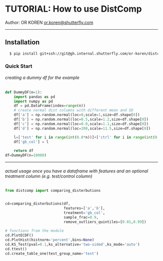 # TUTORIAL: How to use DistComp

Author:  OR KOREN <or.koren@shutterfly.com>

---

## Installation

```bash
  $ pip install git+ssh://git@gh.internal.shutterfly.com/or-koren/distcomp.git
```

### Quick Start

###### creating a dummy df for the example
```python
def DummyDF(n=1):
    import pandas as pd 
    import numpy as pd
    df = pd.DataFrame(index=range(n))
    # create normal dist columns with different mean and SD
    df['a'] = np.random.normal(loc=0,scale=1,size=df.shape[0])
    df['b'] = np.random.normal(loc=0.5,scale=1.2,size=df.shape[0])
    df['c'] = np.random.normal(loc=0.0,scale=1.1,size=df.shape[0])
    df['d'] = np.random.normal(loc=200,scale=11.5,size=df.shape[0])    

    l=['test' for i in range(int(0.8*n))]+['ctrl' for i in range(int(0.2*n))]
    df['gb_col'] = l
    
    return df
df=DummyDF(n=10000)
```    
---
###### actual usage once you have a dataframe with features and an optional treatment column (e.g. test/control column)

```python
from distcomp import comparing_disterbutions


cd=comparing_disterbutions(df,
                           features=['a','b'],
                           treatment='gb_col',
                           sample_frac=0.9,
                           remove_outliers_quintiles=[0.01,0.99])
                           
# functions from the module 
cd.PlotECDF()     
cd.PlotHist(histnorm='percent',bins=None)
cd.KS_Test(pval=0.1,ks_alternative='two-sided',ks_mode='auto')
cd.ttest()
cd.create_table_one(test_group_name='test')
```
